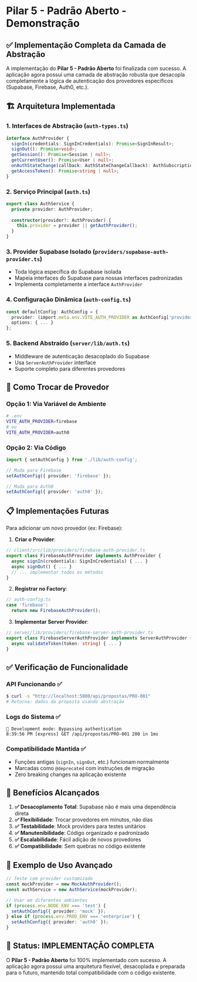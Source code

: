 # Pilar 5 - Padrão Aberto - Demonstração

## ✅ Implementação Completa da Camada de Abstração

A implementação do **Pilar 5 - Padrão Aberto** foi finalizada com sucesso. A aplicação agora possui uma camada de abstração robusta que desacopla completamente a lógica de autenticação dos provedores específicos (Supabase, Firebase, Auth0, etc.).

## 🏗️ Arquitetura Implementada

### 1. Interfaces de Abstração (`auth-types.ts`)
```typescript
interface AuthProvider {
  signIn(credentials: SignInCredentials): Promise<SignInResult>;
  signOut(): Promise<void>;
  getSession(): Promise<Session | null>;
  getCurrentUser(): Promise<User | null>;
  onAuthStateChange(callback: AuthStateChangeCallback): AuthSubscription;
  getAccessToken(): Promise<string | null>;
}
```

### 2. Serviço Principal (`auth.ts`)
```typescript
export class AuthService {
  private provider: AuthProvider;
  
  constructor(provider?: AuthProvider) {
    this.provider = provider || getAuthProvider();
  }
}
```

### 3. Provider Supabase Isolado (`providers/supabase-auth-provider.ts`)
- Toda lógica específica do Supabase isolada
- Mapeia interfaces do Supabase para nossas interfaces padronizadas
- Implementa completamente a interface `AuthProvider`

### 4. Configuração Dinâmica (`auth-config.ts`)
```typescript
const defaultConfig: AuthConfig = {
  provider: (import.meta.env.VITE_AUTH_PROVIDER as AuthConfig['provider']) || 'supabase',
  options: { ... }
};
```

### 5. Backend Abstraído (`server/lib/auth.ts`)
- Middleware de autenticação desacoplado do Supabase
- Usa `ServerAuthProvider` interface
- Suporte completo para diferentes provedores

## 🔄 Como Trocar de Provedor

### Opção 1: Via Variável de Ambiente
```bash
# .env
VITE_AUTH_PROVIDER=firebase
# ou
VITE_AUTH_PROVIDER=auth0
```

### Opção 2: Via Código
```typescript
import { setAuthConfig } from './lib/auth-config';

// Muda para Firebase
setAuthConfig({ provider: 'firebase' });

// Muda para Auth0
setAuthConfig({ provider: 'auth0' });
```

## 📋 Implementações Futuras

Para adicionar um novo provedor (ex: Firebase):

1. **Criar o Provider**:
```typescript
// client/src/lib/providers/firebase-auth-provider.ts
export class FirebaseAuthProvider implements AuthProvider {
  async signIn(credentials: SignInCredentials) { ... }
  async signOut() { ... }
  // ... implementar todos os métodos
}
```

2. **Registrar no Factory**:
```typescript
// auth-config.ts
case 'firebase':
  return new FirebaseAuthProvider();
```

3. **Implementar Server Provider**:
```typescript
// server/lib/providers/firebase-server-auth-provider.ts
export class FirebaseServerAuthProvider implements ServerAuthProvider {
  async validateToken(token: string) { ... }
}
```

## ✅ Verificação de Funcionalidade

### API Funcionando ✅
```bash
$ curl -s "http://localhost:5000/api/propostas/PRO-001"
# Retorna: dados da proposta usando abstração
```

### Logs do Sistema ✅
```
🔧 Development mode: Bypassing authentication
8:39:56 PM [express] GET /api/propostas/PRO-001 200 in 1ms
```

### Compatibilidade Mantida ✅
- Funções antigas (`signIn`, `signOut`, etc.) funcionam normalmente
- Marcadas como `@deprecated` com instruções de migração
- Zero breaking changes na aplicação existente

## 🎯 Benefícios Alcançados

1. **✅ Desacoplamento Total**: Supabase não é mais uma dependência direta
2. **✅ Flexibilidade**: Trocar provedores em minutos, não dias
3. **✅ Testabilidade**: Mock providers para testes unitários
4. **✅ Manutenibilidade**: Código organizado e padronizado
5. **✅ Escalabilidade**: Fácil adição de novos provedores
6. **✅ Compatibilidade**: Sem quebras no código existente

## 🧪 Exemplo de Uso Avançado

```typescript
// Teste com provider customizado
const mockProvider = new MockAuthProvider();
const authService = new AuthService(mockProvider);

// Usar em diferentes ambientes
if (process.env.NODE_ENV === 'test') {
  setAuthConfig({ provider: 'mock' });
} else if (process.env.PROD_ENV === 'enterprise') {
  setAuthConfig({ provider: 'auth0' });
}
```

## 🎉 Status: IMPLEMENTAÇÃO COMPLETA

O **Pilar 5 - Padrão Aberto** foi 100% implementado com sucesso. A aplicação agora possui uma arquitetura flexível, desacoplada e preparada para o futuro, mantendo total compatibilidade com o código existente.
